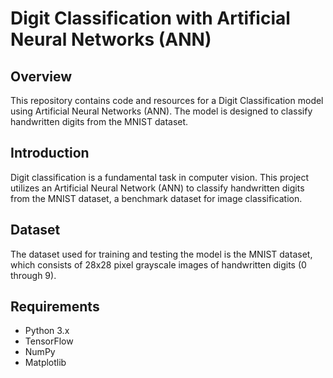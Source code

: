 # Digit Classification with Artificial Neural Networks (ANN)

## Overview

This repository contains code and resources for a Digit Classification model using Artificial Neural Networks (ANN). The model is designed to classify handwritten digits from the MNIST dataset.


## Introduction

Digit classification is a fundamental task in computer vision. This project utilizes an Artificial Neural Network (ANN) to classify handwritten digits from the MNIST dataset, a benchmark dataset for image classification.

## Dataset

The dataset used for training and testing the model is the MNIST dataset, which consists of 28x28 pixel grayscale images of handwritten digits (0 through 9).

## Requirements

- Python 3.x
- TensorFlow
- NumPy
- Matplotlib


